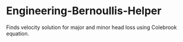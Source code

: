 # Engineering-Bernoullis-Helper
Finds velocity solution for major and minor head loss using Colebrook equation.
